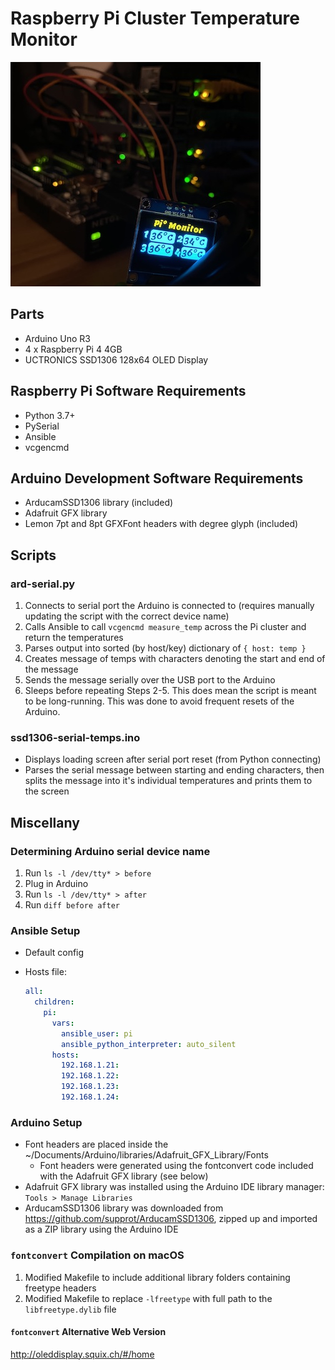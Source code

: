 # Raspberry Pi Cluster Temperature Monitor

![SSD1306 screen displaying Raspberry Pi temperatures](/rpi-arduino-ssd1306.jpg?raw=true)

## Parts

- Arduino Uno R3
- 4 x Raspberry Pi 4 4GB
- UCTRONICS SSD1306 128x64 OLED Display

## Raspberry Pi Software Requirements

- Python 3.7+
- PySerial
- Ansible
- vcgencmd

## Arduino Development Software Requirements

- ArducamSSD1306 library (included)
- Adafruit GFX library
- Lemon 7pt and 8pt GFXFont headers with degree glyph (included)

## Scripts

### ard-serial.py

1. Connects to serial port the Arduino is connected to (requires manually updating the script with the correct device name)
2. Calls Ansible to call `vcgencmd measure_temp` across the Pi cluster and return the temperatures
3. Parses output into sorted (by host/key) dictionary of `{ host: temp }`
4. Creates message of temps with characters denoting the start and end of the message
5. Sends the message serially over the USB port to the Arduino
6. Sleeps before repeating Steps 2-5. This does mean the script is meant to be long-running.  This was done to avoid frequent resets of the Arduino.

### ssd1306-serial-temps.ino

- Displays loading screen after serial port reset (from Python connecting)
- Parses the serial message between starting and ending characters, then splits the message into it's individual temperatures and prints them to the screen

## Miscellany

### Determining Arduino serial device name

1. Run `ls -l /dev/tty* > before`
2. Plug in Arduino
3. Run `ls -l /dev/tty* > after`
4. Run `diff before after`

### Ansible Setup

- Default config
- Hosts file:

  ```yaml
  all:
    children:
      pi:
        vars:
          ansible_user: pi
          ansible_python_interpreter: auto_silent
        hosts:
          192.168.1.21:
          192.168.1.22:
          192.168.1.23:
          192.168.1.24:
  ```

### Arduino Setup

- Font headers are placed inside the ~/Documents/Arduino/libraries/Adafruit_GFX_Library/Fonts
  - Font headers were generated using the fontconvert code included with the Adafruit GFX library (see below)
- Adafruit GFX library was installed using the Arduino IDE library manager: `Tools > Manage Libraries`
- ArducamSSD1306 library was downloaded from https://github.com/supprot/ArducamSSD1306, zipped up and imported as a ZIP library using the Arduino IDE

### `fontconvert` Compilation on macOS

1. Modified Makefile to include additional library folders containing freetype headers
2. Modified Makefile to replace `-lfreetype` with full path to the `libfreetype.dylib` file

#### `fontconvert` Alternative Web Version

http://oleddisplay.squix.ch/#/home
